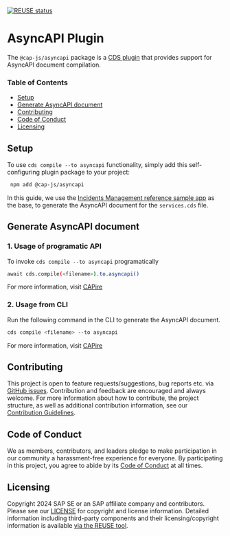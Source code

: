 [![REUSE status](https://api.reuse.software/badge/github.com/cap-js/asyncapi)](https://api.reuse.software/info/github.com/cap-js/asyncapi)

# AsyncAPI Plugin

The `@cap-js/asyncapi` package is a [CDS plugin](https://cap.cloud.sap/docs/node.js/cds-plugins#cds-plugin-packages) that provides support for AsyncAPI document compilation.

### Table of Contents

- [Setup](#setup)
- [Generate AsyncAPI document](#generate-asyncapi-document)
- [Contributing](#contributing)
- [Code of Conduct](#code-of-conduct)
- [Licensing](#licensing)

## Setup

To use `cds compile --to asyncapi` functionality, simply add this self-configuring plugin package to your project:

```sh
 npm add @cap-js/asyncapi
```

In this guide, we use the [Incidents Management reference sample app](https://github.com/cap-js/incidents-app) as the base, to generate the AsyncAPI document for the `services.cds` file.

## Generate AsyncAPI document

### 1. Usage of programatic API

To invoke `cds compile --to asyncapi` programatically

```sh
await cds.compile(<filename>).to.asyncapi() 
```

For more information, visit [CAPire](https://cap.cloud.sap/docs/node.js/cds-compile#to-asyncapi)


### 2. Usage from CLI 

Run the following command in the CLI to generate the AsyncAPI document.

```sh
cds compile <filename> --to asyncapi
```


For more information, visit [CAPire](https://cap.cloud.sap/docs/advanced/publishing-apis/asyncapi#cli)

## Contributing

This project is open to feature requests/suggestions, bug reports etc. via [GitHub issues](https://github.com/cap-js/asyncapi/issues). Contribution and feedback are encouraged and always welcome. For more information about how to contribute, the project structure, as well as additional contribution information, see our [Contribution Guidelines](CONTRIBUTING.md).

## Code of Conduct

We as members, contributors, and leaders pledge to make participation in our community a harassment-free experience for everyone. By participating in this project, you agree to abide by its [Code of Conduct](CODE_OF_CONDUCT.md) at all times.

## Licensing

Copyright 2024 SAP SE or an SAP affiliate company and contributors. Please see our [LICENSE](LICENSE) for copyright and license information. Detailed information including third-party components and their licensing/copyright information is available [via the REUSE tool](https://api.reuse.software/info/github.com/cap-js/asyncapi).
